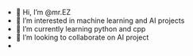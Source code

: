 - 👋 Hi, I’m @mr.EZ
- 👀 I’m interested in machine learning and AI projects 
- 🌱 I’m currently learning python and cpp
- 💞️ I’m looking to collaborate on AI project
- 
